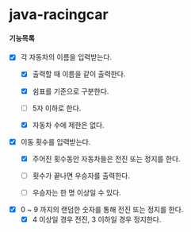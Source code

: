 # java-racingcar

#### 기능목록

- [x] 각 자동차의 이름을 입력받는다.
  - [x] 출력할 때 이름을 같이 출력한다.
  - [x] 쉼표를 기준으로 구분한다.
  - [ ] 5자 이하로 한다.
  - [x] 자동차 수에 제한은 없다.



- [x] 이동 횟수를 입력받는다.
  - [x] 주어진 횟수동안 자동차들은 전진 또는 정지를 한다.
  - [ ] 횟수가 끝나면 우승자를 출력한다.
  - [ ] 우승자는 한 명 이상일 수 있다.



- [x] 0 ~ 9 까지의 랜덤한 숫자를 통해 전진 또는 정지를 한다.
  - [x] 4 이상일 경우 전진, 3 이하일 경우 정지한다.